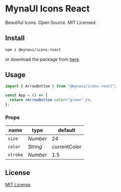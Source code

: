 # MynaUI Icons React

Beautiful Icons. Open Source. MIT Licensed.

## Install

```sh
npm i @mynaui/icons-react
```

or download the package from [here](https://github.com/praveenjuge/mynaui-icons/releases/latest/download/package.zip).

## Usage

```jsx
import { ArrowBottom } from "@mynaui/icons-react";

const App = () => {
  return <ArrowBottom color="green" />;
};
```

### Props

| name     | type     | default      |
| -------- | -------- | ------------ |
| `size`   | _Number_ | 24           |
| `color`  | _String_ | currentColor |
| `stroke` | _Number_ | 1.5          |

## License

[MIT License](https://github.com/praveen/mynaui-icons/blob/master/LICENSE).
